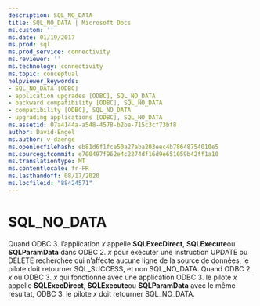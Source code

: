 ```yaml
---
description: SQL_NO_DATA
title: SQL_NO_DATA | Microsoft Docs
ms.custom: ''
ms.date: 01/19/2017
ms.prod: sql
ms.prod_service: connectivity
ms.reviewer: ''
ms.technology: connectivity
ms.topic: conceptual
helpviewer_keywords:
- SQL_NO_DATA [ODBC]
- application upgrades [ODBC], SQL_NO_DATA
- backward compatibility [ODBC], SQL_NO_DATA
- compatibility [ODBC], SQL_NO_DATA
- upgrading applications [ODBC], SQL_NO_DATA
ms.assetid: 07a4144a-a548-4578-b2be-715c3cf73bf8
author: David-Engel
ms.author: v-daenge
ms.openlocfilehash: eb81d6f1fce50a27aba203eec4b78648754010e5
ms.sourcegitcommit: e700497f962e4c2274df16d9e651059b42ff1a10
ms.translationtype: MT
ms.contentlocale: fr-FR
ms.lasthandoff: 08/17/2020
ms.locfileid: "88424571"
---
```

# <a name="sql_no_data"></a>SQL_NO_DATA
Quand ODBC 3. l’application *x* appelle **SQLExecDirect**, **SQLExecute**ou **SQLParamData** dans ODBC 2. *x* pour exécuter une instruction UPDATE ou DELETE recherchée qui n’affecte aucune ligne de la source de données, le pilote doit retourner SQL_SUCCESS, et non SQL_NO_DATA. Quand ODBC 2. *x* ou ODBC 3. *x* qui fonctionne avec une application ODBC 3. le pilote *x* appelle **SQLExecDirect**, **SQLExecute**ou **SQLParamData** avec le même résultat, ODBC 3. le pilote *x* doit retourner SQL_NO_DATA.
